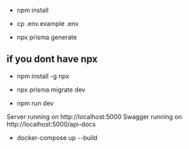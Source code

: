 - npm install
  
- cp .env.example .env
  
- npx prisma generate
  
## if you dont have npx

- npm install -g npx
  
- npx prisma migrate dev

- npm run dev

Server running on http://localhost:5000
Swagger running on http://localhost:5000/api-docs

- docker-compose up --build
